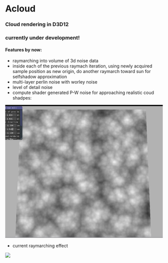 # Acloud

### Cloud rendering in D3D12 

### currently under development!

#### Features by now:

- raymarching into volume of 3d noise data
- inside each of the previous raymach iteration, using newly acquired sample position as new origin, do another raymarch toward sun for selfshadow approximation
- multi-layer perlin noise with worley noise
- level of detail noise
- compute shader generated P-W noise for approaching realistic coud shadpes:

![](DXSim/img/cloud.JPG)

- current raymarching effect

![](DXSim/img/g2.gif)
